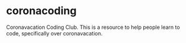 # coronacoding
Coronavacation Coding Club. This is a resource to help people learn to code, specifically over coronavacation. 
